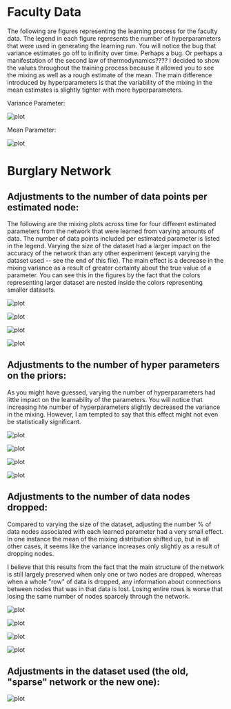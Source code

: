# Faculty Data

The following are figures representing the learning process for the faculty data.
The legend in each figure represents the number of hyperparameters that were used in generating the learning run.
You will notice the bug that variance estimates go off to inifinity over time.
Perhaps a bug. Or perhaps a manifestation of the second law of thermodynamics????
I decided to show the values throughout the training process because it allowed you to see the mixing as well as a rough estimate of the mean.
The main difference introduced by hyperparameters is that the variability of the mixing in the mean estimates is slightly tighter with more hyperparameters.

Variance Parameter:

![plot](Figures/Figure_1_faculty_estimated_sigmas.png)

Mean Parameter:

![plot](Figures/Figure_2_faculty_estimated_mus.png)

# Burglary Network

## Adjustments to the number of data points per estimated node:

The following are the mixing plots across time for four different estimated parameters from the network that were learned from varying amounts of data.
The number of data points included per estimated parameter is listed in the legend.
Varying the size of the dataset had a larger impact on the accuracy of the network than any other experiment (except varying the dataset used -- see the end of this file).
The main effect is a decrease in the mixing variance as a result of greater certainty about the true value of a parameter.
You can see this in the figures by the fact that the colors representing larger dataset are nested inside the colors representing smaller datasets.

![plot](Figures/Figure_3_marygivenA_samples.png) 

![plot](Figures/Figure_4_marygivenNotA_samples.png) 

![plot](Figures/Figure_5_burglary_samples.png)

![plot](Figures/Figure_6_earthquake_samples.png)

## Adjustments to the number of hyper parameters on the priors:

As you might have guessed, varying the number of hyperparameters had little impact on the learnability of the parameters.
You will notice that increasing hte number of hyperparameters slightly decreased the variance in the mixing.
However, I am tempted to say that this effect might not even be statistically significant.

![plot](Figures/Figure_7_mary_params.png)

![plot](Figures/Figure_8_maryNo_params.png)

![plot](Figures/Figure_9_burglary_params.png)

![plot](Figures/Figure_10_earthquake_params.png)

## Adjustments to the number of data nodes dropped:

Compared to varying the size of the dataset, adjusting the number % of data nodes associated with each learned parameter had a very small effect.
In one instance the mean of the mixing distribution shifted up, but in all other cases, it seems like the variance increases only slightly
as a result of dropping nodes.

I believe that this results from the fact that the main structure of the network is still largely preserved when only one or two nodes are dropped,
whereas when a whole "row" of data is dropped, any information about connections between nodes that was in that data is lost.
Losing entire rows is worse that losing the same number of nodes sparcely through the network.

![plot](Figures/Figure_11_mary_dropped.png)

![plot](Figures/Figure_12_maryNot_dropped.png)

![plot](Figures/Figure_13_burglary_dropped.png)

![plot](Figures/Figure_14_earthquake_dropped.png)

## Adjustments in the dataset used (the old, "sparse" network or the new one):

![plot](Figures/Figure_15_mary_dataset.png)



